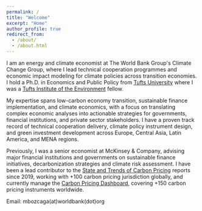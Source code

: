 ```yaml
---
permalink: /
title: "Welcome"
excerpt: "Home"
author_profile: true
redirect_from: 
  - /about/
  - /about.html
---
```


I am an energy and climate economist at The World Bank Group's Climate Change Group, where I lead technical cooperation programmes and economic impact modeling for climate policies across transition economies. I hold a Ph.D. in Economics and Public Policy from [Tufts University](https://as.tufts.edu/economics/) where I was a [Tufts Institute of the Environment](https://environment.tufts.edu/) fellow.

My expertise spans low-carbon economy transition, sustainable finance implementation, and climate economics, with a focus on translating complex economic analyses into actionable strategies for governments, financial institutions, and private sector stakeholders. I have a proven track record of technical cooperation delivery, climate policy instrument design, and green investment development across Europe, Central Asia, Latin America, and MENA regions.

Previously, I was a senior economist at McKinsey & Company, advising major financial institutions and governments on sustainable finance initiatives, decarbonization strategies and climate risk assessment. I have been a lead contributor to the [State and Trends of Carbon Pricing](https://www.worldbank.org/en/publication/state-and-trends-of-carbon-pricing) reports since 2019, working with +100 carbon pricing jurisdiction globally, and currently manage the [Carbon Pricing Dashboard](https://carbonpricingdashboard.worldbank.org/), covering +150 carbon pricing instruments worldwide.

Email: mbozcaga(at)worldbank(dot)org
